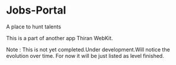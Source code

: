 # Jobs-Portal
A place to hunt talents

This is a part of another app Thiran WebKit.

 Note : This is not yet completed.Under development.Will notice the evolution over time.
 For now it will be just listed as level finished.
